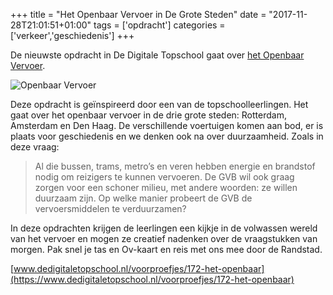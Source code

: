 +++
title = "Het Openbaar Vervoer in De Grote Steden"
date = "2017-11-28T21:01:51+01:00"
tags = ['opdracht']
categories = ['verkeer','geschiedenis']
+++

De nieuwste opdracht in De Digitale Topschool gaat over [het Openbaar Vervoer](https://www.dedigitaletopschool.nl/voorproefjes/172-het-openbaar).

![Openbaar Vervoer](/img/ov.jpg)

Deze opdracht is geïnspireerd door een van de topschoolleerlingen. Het gaat over het openbaar vervoer in de drie grote steden: Rotterdam, Amsterdam en Den Haag. De verschillende voertuigen komen aan bod, er is plaats voor geschiedenis en we denken ook na over duurzaamheid. Zoals in deze vraag:

> Al die bussen, trams, metro’s en veren hebben energie en brandstof nodig om reizigers te kunnen vervoeren. De GVB wil ook graag zorgen voor een schoner milieu, met andere woorden: ze willen duurzaam zijn. Op welke manier probeert de GVB de vervoersmiddelen te verduurzamen?

In deze opdrachten krijgen de leerlingen een kijkje in de volwassen wereld van het vervoer en mogen ze creatief nadenken over de vraagstukken van morgen. Pak snel je tas en Ov-kaart en reis met ons mee door de Randstad.

[www.dedigitaletopschool.nl/voorproefjes/172-het-openbaar](https://www.dedigitaletopschool.nl/voorproefjes/172-het-openbaar)

